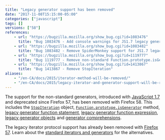 ```yaml
---
title: "Legacy generator support has been removed"
date: "2017-11-08T15:15:00-05:00"
categories: ["javascript"]
tags: []
versions: ["58"]
references:
    - url: "https://bugzilla.mozilla.org/show_bug.cgi?id=1083476"
      title: "Bug 1083476 - Add console warnings for JS1.7 legacy generators"
    - url: "https://bugzilla.mozilla.org/show_bug.cgi?id=1083482"
      title: "Bug 1083482 - Remove SpiderMonkey support for JS1.7 legacy generators"
    - url: "https://bugzilla.mozilla.org/show_bug.cgi?id=1119777"
      title: "Bug 1119777 - Remove non-standard Function.prototype.isGenerator"
    - url: "https://bugzilla.mozilla.org/show_bug.cgi?id=1413867"
      title: "Bug 1413867 - Remove StopIteration"
aliases:
    - "/en-CA/docs/2015/iterator-method-will-be-removed/"
    - "/en-CA/docs/2015/legacy-iterator-and-generator-support-will-be-removed/"
---
```

The support for the non-standard generators, introduced with [JavaScript 1.7](https://developer.mozilla.org/en-US/docs/Web/JavaScript/New_in_JavaScript/1.7) and deprecated since Firefox 57, has been removed with Firefox 58. This includes the [`StopIteration`](https://developer.mozilla.org/en-US/docs/Web/JavaScript/Reference/Global_Objects/StopIteration) object, [`Function.prototype.isGenerator`](https://developer.mozilla.org/en-US/docs/Web/JavaScript/Reference/Global_Objects/Function/isGenerator) method, [legacy generator function statement](https://developer.mozilla.org/en-US/docs/Web/JavaScript/Reference/Statements/Legacy_generator_function), [legacy generator function expression](https://developer.mozilla.org/en-US/docs/Web/JavaScript/Reference/Operators/Legacy_generator_function), [legacy generator objects](https://developer.mozilla.org/en-US/docs/Web/JavaScript/Reference/Global_Objects/Generator#Legacy_generator_objects) and [generator comprehensions](https://developer.mozilla.org/en-US/docs/Web/JavaScript/Reference/Operators/Generator_comprehensions).

The legacy iterator protocol support has already been removed with [Firefox 57](https://www.fxsitecompat.com/en-CA/docs/2017/legacy-iterator-protocol-has-been-removed/). Learn about the [standard iterators and generators](https://developer.mozilla.org/en-US/docs/Web/JavaScript/Guide/Iterators_and_Generators) for the alternatives.
